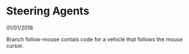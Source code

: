 # Steering Agents

01/01/2018

Branch follow-mouse contais code for a vehicle that follows the mouse cursor.
